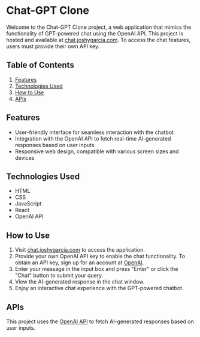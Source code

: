 # Chat-GPT Clone

Welcome to the Chat-GPT Clone project, a web application that mimics the functionality of GPT-powered chat using the OpenAI API. This project is hosted and available at [chat.joshygarcia.com](http://chat.joshygarcia.com). To access the chat features, users must provide their own API key.

## Table of Contents

1. [Features](#features)
2. [Technologies Used](#technologies-used)
3. [How to Use](#how-to-use)
4. [APIs](#apis)

## Features

- User-friendly interface for seamless interaction with the chatbot
- Integration with the OpenAI API to fetch real-time AI-generated responses based on user inputs
- Responsive web design, compatible with various screen sizes and devices

## Technologies Used

- HTML
- CSS
- JavaScript
- React
- OpenAI API

## How to Use

1. Visit [chat.joshygarcia.com](http://chat.joshygarcia.com) to access the application.
2. Provide your own OpenAI API key to enable the chat functionality. To obtain an API key, sign up for an account at [OpenAI](https://beta.openai.com/signup/).
3. Enter your message in the input box and press "Enter" or click the "Chat" button to submit your query.
4. View the AI-generated response in the chat window.
5. Enjoy an interactive chat experience with the GPT-powered chatbot.

## APIs

This project uses the [OpenAI API](https://beta.openai.com/docs/) to fetch AI-generated responses based on user inputs.
